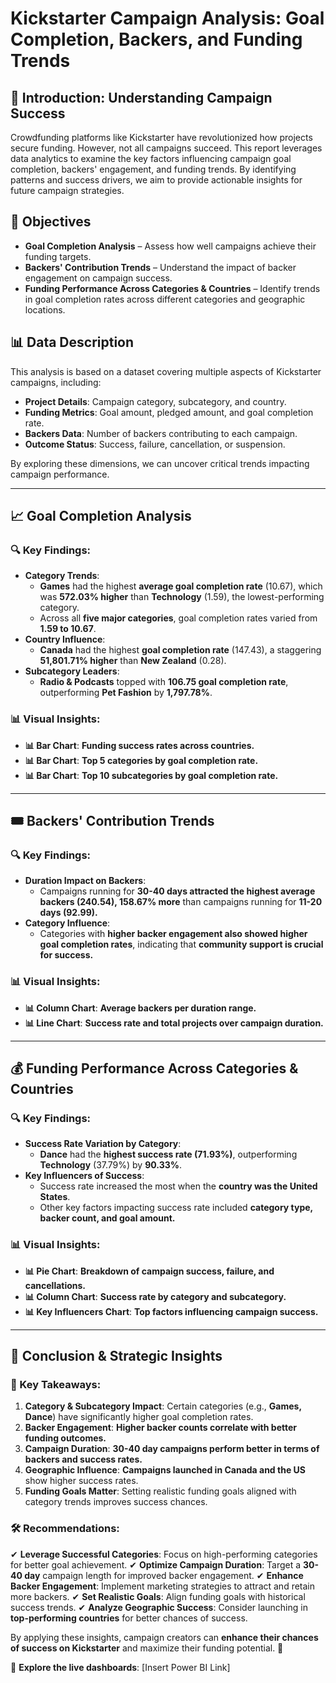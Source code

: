 # Kickstarter Campaign Analysis: Goal Completion, Backers, and Funding Trends

## 📖 Introduction: Understanding Campaign Success
Crowdfunding platforms like Kickstarter have revolutionized how projects secure funding. However, not all campaigns succeed. This report leverages data analytics to examine the key factors influencing campaign goal completion, backers' engagement, and funding trends. By identifying patterns and success drivers, we aim to provide actionable insights for future campaign strategies.

## 🎯 Objectives
- **Goal Completion Analysis** – Assess how well campaigns achieve their funding targets.
- **Backers' Contribution Trends** – Understand the impact of backer engagement on campaign success.
- **Funding Performance Across Categories & Countries** – Identify trends in goal completion rates across different categories and geographic locations.

## 📊 Data Description
This analysis is based on a dataset covering multiple aspects of Kickstarter campaigns, including:
- **Project Details**: Campaign category, subcategory, and country.
- **Funding Metrics**: Goal amount, pledged amount, and goal completion rate.
- **Backers Data**: Number of backers contributing to each campaign.
- **Outcome Status**: Success, failure, cancellation, or suspension.

By exploring these dimensions, we can uncover critical trends impacting campaign performance.

---

## 📈 Goal Completion Analysis
### 🔍 Key Findings:
- **Category Trends**:
  - **Games** had the highest **average goal completion rate** (10.67), which was **572.03% higher** than **Technology** (1.59), the lowest-performing category.
  - Across all **five major categories**, goal completion rates varied from **1.59 to 10.67**.
- **Country Influence**:
  - **Canada** had the highest **goal completion rate** (147.43), a staggering **51,801.71% higher** than **New Zealand** (0.28).
- **Subcategory Leaders**:
  - **Radio & Podcasts** topped with **106.75 goal completion rate**, outperforming **Pet Fashion** by **1,797.78%**.

### 📊 Visual Insights:
- **📊 Bar Chart**: **Funding success rates across countries.**
- **📊 Bar Chart**: **Top 5 categories by goal completion rate.**
- **📊 Bar Chart**: **Top 10 subcategories by goal completion rate.**

---

## 🎟 Backers' Contribution Trends
### 🔍 Key Findings:
- **Duration Impact on Backers**:
  - Campaigns running for **30-40 days attracted the highest average backers (240.54), 158.67% more** than campaigns running for **11-20 days (92.99).**
- **Category Influence**:
  - Categories with **higher backer engagement also showed higher goal completion rates**, indicating that **community support is crucial for success.**

### 📊 Visual Insights:
- **📊 Column Chart**: **Average backers per duration range.**
- **📊 Line Chart**: **Success rate and total projects over campaign duration.**

---

## 💰 Funding Performance Across Categories & Countries
### 🔍 Key Findings:
- **Success Rate Variation by Category**:
  - **Dance** had the **highest success rate (71.93%)**, outperforming **Technology** (37.79%) by **90.33%**.
- **Key Influencers of Success**:
  - Success rate increased the most when the **country was the United States**.
  - Other key factors impacting success rate included **category type, backer count, and goal amount.**

### 📊 Visual Insights:
- **📊 Pie Chart**: **Breakdown of campaign success, failure, and cancellations.**
- **📊 Column Chart**: **Success rate by category and subcategory.**
- **📊 Key Influencers Chart**: **Top factors influencing campaign success.**

---

## 📌 Conclusion & Strategic Insights
### 🎯 Key Takeaways:
1. **Category & Subcategory Impact**: Certain categories (e.g., **Games, Dance**) have significantly higher goal completion rates.
2. **Backer Engagement**: **Higher backer counts correlate with better funding outcomes.**
3. **Campaign Duration**: **30-40 day campaigns perform better in terms of backers and success rates.**
4. **Geographic Influence**: **Campaigns launched in Canada and the US** show higher success rates.
5. **Funding Goals Matter**: Setting realistic funding goals aligned with category trends improves success chances.

### 🛠 Recommendations:
✔ **Leverage Successful Categories**: Focus on high-performing categories for better goal achievement.
✔ **Optimize Campaign Duration**: Target a **30-40 day** campaign length for improved backer engagement.
✔ **Enhance Backer Engagement**: Implement marketing strategies to attract and retain more backers.
✔ **Set Realistic Goals**: Align funding goals with historical success trends.
✔ **Analyze Geographic Success**: Consider launching in **top-performing countries** for better chances of success.

By applying these insights, campaign creators can **enhance their chances of success on Kickstarter** and maximize their funding potential. 🚀

🔗 **Explore the live dashboards**: [Insert Power BI Link]

